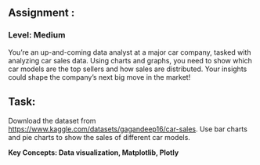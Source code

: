 ## Assignment  :

### Level: Medium

You’re an up-and-coming data analyst at a major car company, tasked with analyzing car sales data. Using charts and graphs, you need to show which car models are the top sellers and how sales are distributed. Your insights could shape the company’s next big move in the market!

## Task: 

Download the dataset from https://www.kaggle.com/datasets/gagandeep16/car-sales. Use bar charts and pie charts to show the sales of different car models.   

**Key Concepts: Data visualization, Matplotlib, Plotly**
